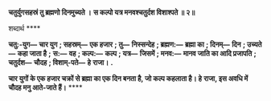 **चतुर्युगसहस्रं तु ब्रह्मणो दिनमुच्यते ।** **स कल्पो यत्र मनवश्चतुर्दश विशाश्पते ॥ २॥** 

शब्दार्थ **** 

**चतु:-युग—** **चार युग** **; सहस्रम्—** **एक हजार** **; तु—** **निस्सन्देह** **; ब्रह्मण:—** **ब्रह्मा का** **; दिनम्—** **दिन** **; उच्यते—** **कहा जाता है** **;** **स:—** **वह** **; कल्प:—** **कल्प** **; यत्र—** **जिसमें** **; मनव:—** **मानव जाति का आदि प्रजापति** **; चतुर्दश—** **चौदह** **; विशाम्-पते—** **हे** **राजा।** **.** 

**चार युगों के एक हजार चक्रों से ब्रह्मा का एक दिन बनता है, जो कल्प कहलाता है। हे** **राजा, इस अवधि में चौदह मनु आते-जाते हैं।** **** 